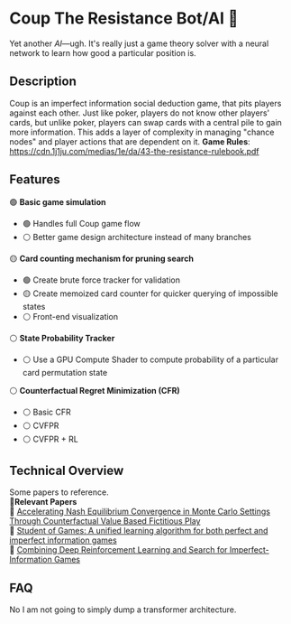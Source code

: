 # Coup The Resistance Bot/AI 🚀  
Yet another *AI*—ugh. It's really just a game theory solver with a neural network to learn how good a particular position is. 


## Description
Coup is an imperfect information social deduction game, that pits players against each other. Just like poker, players do not know other players' cards, but unlike poker, players can swap cards with a central pile to gain more information. This adds a layer of complexity in managing "chance nodes" and player actions that are dependent on it. 
**Game Rules**: https://cdn.1j1ju.com/medias/1e/da/43-the-resistance-rulebook.pdf

## Features
🟢 **Basic game simulation**  
  - 🟢 Handles full Coup game flow  
  - ⚪ Better game design architecture instead of many branches  
  
🟡 **Card counting mechanism for pruning search**  
  - 🟢 Create brute force tracker for validation  
  - 🟡 Create memoized card counter for quicker querying of impossible states  
  - ⚪ Front-end visualization  

⚪ **State Probability Tracker**  
  - ⚪ Use a GPU Compute Shader to compute probability of a particular card permutation state  

⚪ **Counterfactual Regret Minimization (CFR)**  
  - ⚪ Basic CFR  
  - ⚪ CVFPR  
  - ⚪ CVFPR + RL  

## Technical Overview
Some papers to reference.  
📖**Relevant Papers**  
  📜 [Accelerating Nash Equilibrium Convergence in Monte Carlo Settings Through Counterfactual Value Based Fictitious Play](https://arxiv.org/abs/2309.03084)  
  📜 [Student of Games: A unified learning algorithm for both perfect and imperfect information games](https://arxiv.org/abs/2112.03178)  
  📜 [Combining Deep Reinforcement Learning and Search for Imperfect-Information Games](https://arxiv.org/abs/2007.13544)  

## FAQ
No I am not going to simply dump a transformer architecture.
